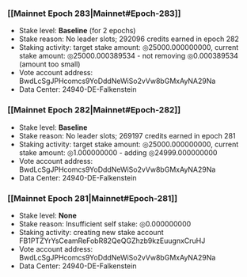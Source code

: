 ### [[Mainnet Epoch 283|Mainnet#Epoch-283]]
* Stake level: **Baseline** (for 2 epochs)
* Stake reason: No leader slots; 292096 credits earned in epoch 282
* Staking activity: target stake amount: ◎25000.000000000, current stake amount: ◎25000.000389534 - not removing ◎0.000389534 (amount too small)
* Vote account address: BwdLcSgJPHcomcs9YoDddNeWiSo2vVw8bGMxAyNA29Na
* Data Center: 24940-DE-Falkenstein
### [[Mainnet Epoch 282|Mainnet#Epoch-282]]
* Stake level: **Baseline**
* Stake reason: No leader slots; 269197 credits earned in epoch 281
* Staking activity: target stake amount: ◎25000.000000000, current stake amount: ◎1.000000000 - adding ◎24999.000000000
* Vote account address: BwdLcSgJPHcomcs9YoDddNeWiSo2vVw8bGMxAyNA29Na
* Data Center: 24940-DE-Falkenstein
### [[Mainnet Epoch 281|Mainnet#Epoch-281]]
* Stake level: **None**
* Stake reason: Insufficient self stake: ◎0.000000000
* Staking activity: creating new stake account FB1PTZYrYsCeamReFobR82QeQGZhzb9kzEuugnxCruHJ
* Vote account address: BwdLcSgJPHcomcs9YoDddNeWiSo2vVw8bGMxAyNA29Na
* Data Center: 24940-DE-Falkenstein